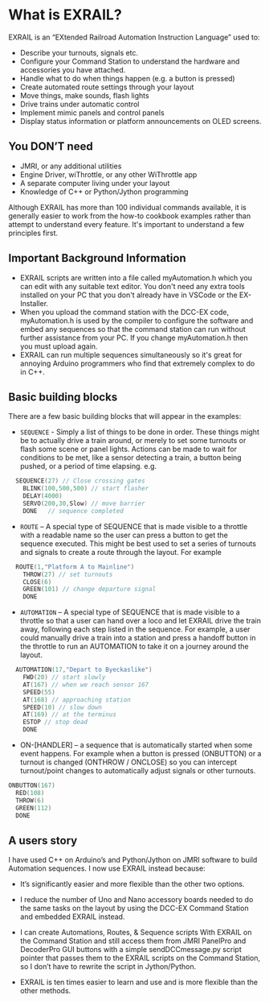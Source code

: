 # What is EXRAIL?

EXRAIL is an “EXtended Railroad Automation Instruction Language” used to:

- Describe your turnouts, signals etc.
- Configure your Command Station to understand the hardware and accessories you have attached.
- Handle what to do when things happen (e.g. a button is pressed)
- Create automated route settings through your layout
- Move things, make sounds, flash lights
- Drive trains under automatic control
- Implement mimic panels and control panels
- Display status information or platform announcements on OLED screens.
  
## You DON’T need

- JMRI, or any additional utilities
- Engine Driver, wiThrottle, or any other WiThrottle app
- A separate computer living under your layout
- Knowledge of C++ or Python/Jython programming

Although EXRAIL has more than 100 individual commands available, it is generally easier to work from the how-to cookbook examples rather than attempt to understand every feature. It's important to understand a few principles first.

## Important Background Information

- EXRAIL scripts are written into a file called myAutomation.h which you can edit with any suitable text editor. You don't need any extra tools installed on your PC that you don't already have in VSCode or the EX-Installer.
- When you upload the command station with the DCC-EX code, myAutomation.h is used by the compiler to configure the software and embed any sequences so that the command station can run without further assistance from your PC. If you change myAutomation.h then you must upload again.
- EXRAIL can run multiple sequences simultaneously so it's great for annoying Arduino programmers who find that extremely complex to do in C++.

## Basic building blocks

There are a few basic building blocks that will appear in the examples:

- ```SEQUENCE``` - Simply a list of things to be done in order. These things might be to actually drive a train around, or merely to set some turnouts or flash some scene or panel lights. Actions can be made to wait for conditions to be met, like a sensor detecting a train, a button being pushed, or a period of time elapsing.
e.g.

```cpp
  SEQUENCE(27) // Close crossing gates
    BLINK(100,500,500) // start flasher
    DELAY(4000)
    SERVO(200,30,Slow) // move barrier
    DONE   // sequence completed
```

- ```ROUTE``` – A special type of SEQUENCE that is made visible to a throttle with a readable name so the user can press a button to get the sequence executed. This might be best used to set a series of turnouts and signals to create a route through the layout. For example

```cpp
  ROUTE(1,"Platform A to Mainline")
    THROW(27) // set turnouts
    CLOSE(6)
    GREEN(101) // change departure signal
    DONE 
```

- ```AUTOMATION``` – A special type of SEQUENCE that is made visible to a throttle so that a user can hand over a loco and let EXRAIL drive the train away, following each step listed in the sequence. For example, a user could manually drive a train into a station and press a handoff button in the throttle to run an AUTOMATION to take it on a journey around the layout.

```cpp
  AUTOMATION(17,"Depart to Byeckaslike")
    FWD(20) // start slowly
    AT(167) // when we reach sensor 167
    SPEED(55)
    AT(168) // approaching station
    SPEED(10) // slow down
    AT(169) // at the terminus
    ESTOP // stop dead
    DONE
```

- ON-[HANDLER] – a sequence that is automatically started when some event happens. For example when a button is pressed (ONBUTTON) or a turnout is changed (ONTHROW / ONCLOSE) so you can intercept turnout/point changes to automatically adjust signals or other turnouts.

```cpp
ONBUTTON(167)
  RED(108)
  THROW(6)
  GREEN(112)
  DONE
```

## A users story

I have used C++ on Arduino’s and Python/Jython on JMRI software to build Automation sequences. I now use EXRAIL instead because:

- It’s significantly easier and more flexible than the other two options.

- I reduce the number of Uno and Nano accessory boards needed to do the same tasks on the layout by using the DCC-EX Command Station and embedded EXRAIL instead.

- I can create Automations, Routes, & Sequence scripts With EXRAIL on the Command Station and still access them from JMRI PanelPro and DecoderPro GUI buttons with a simple sendDCCmessage.py script pointer that passes them to the EXRAIL scripts on the Command Station, so I don’t have to rewrite the script in Jython/Python.

- EXRAIL is ten times easier to learn and use and is more flexible than the other methods.
